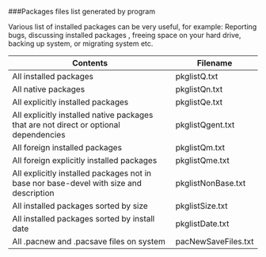 ###Packages files list generated by program

Various list of installed packages can be very useful, for example:
Reporting bugs, discussing installed packages 
, freeing space on your hard drive, backing up system, or migrating system etc.


| Contents | Filename |
| -------- | -------- |
| All installed packages | pkglistQ.txt |
| All native packages | pkglistQn.txt |
| All explicitly installed packages | pkglistQe.txt |
| All explicitly installed native packages that are not direct or optional dependencies | pkglistQgent.txt |
| All foreign installed packages | pkglistQm.txt |
| All foreign explicitly installed packages | pkglistQme.txt |
| All explicitly installed packages not in base nor base-devel with size and description | pkglistNonBase.txt |
| All installed packages sorted by size | pkglistSize.txt |
| All installed packages sorted by install date | pkglistDate.txt |
| All .pacnew and .pacsave files on system | pacNewSaveFiles.txt |
